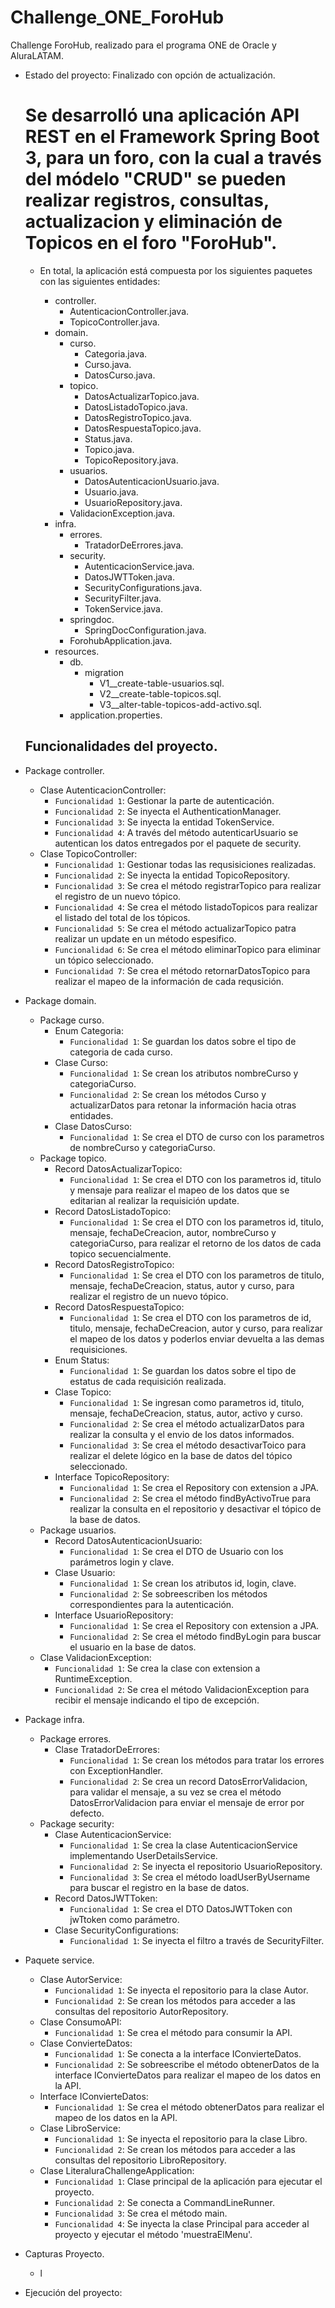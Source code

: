 # Challenge_ONE_ForoHub
Challenge ForoHub, realizado para el programa ONE de Oracle y AluraLATAM.

- Estado del proyecto: Finalizado con opción de actualización.
  # Se desarrolló una aplicación API REST en el Framework Spring Boot 3, para un foro, con la cual a través del módelo "CRUD" se pueden realizar registros, consultas, actualizacion y eliminación de Topicos en el foro "ForoHub".
  - En total, la aplicación está compuesta por los siguientes paquetes con las siguientes entidades:

    - controller.
      - AutenticacionController.java.
      - TopicoController.java.
    - domain.
      - curso.
        - Categoria.java.
        - Curso.java.
        - DatosCurso.java.
      - topico.
        - DatosActualizarTopico.java.
        - DatosListadoTopico.java.
        - DatosRegistroTopico.java.
        - DatosRespuestaTopico.java.
        - Status.java.
        - Topico.java.
        - TopicoRepository.java.
      - usuarios.
        - DatosAutenticacionUsuario.java.
        - Usuario.java.
        - UsuarioRepository.java.
      - ValidacionException.java.
    - infra.
      - errores.
        - TratadorDeErrores.java.
      - security.
        - AutenticacionService.java.
        - DatosJWTToken.java.
        - SecurityConfigurations.java.
        - SecurityFilter.java.
        - TokenService.java.
      - springdoc.
        - SpringDocConfiguration.java.
      - ForohubApplication.java.
    - resources.
      - db.
        - migration
          - V1__create-table-usuarios.sql.
          - V2__create-table-topicos.sql.
          - V3__alter-table-topicos-add-activo.sql.
      - application.properties.


  ## Funcionalidades del proyecto.

- Package controller.
  - Clase AutenticacionController:
    - `Funcionalidad 1`: Gestionar la parte de autenticación.
    - `Funcionalidad 2`: Se inyecta el AuthenticationManager.
    - `Funcionalidad 3`: Se inyecta la entidad TokenService.
    - `Funcionalidad 4`: A través del método autenticarUsuario se autentican los datos entregados por el paquete de security.
  - Clase TopicoController:
    - `Funcionalidad 1`: Gestionar todas las requsisiciones realizadas.
    - `Funcionalidad 2`: Se inyecta la entidad TopicoRepository.
    - `Funcionalidad 3`: Se crea el método registrarTopico para realizar el registro de un nuevo tópico.
    - `Funcionalidad 4`: Se crea el método listadoTopicos para realizar el listado del total de los tópicos.
    - `Funcionalidad 5`: Se crea el método actualizarTopico patra realizar un update en un método espesifico.
    - `Funcionalidad 6`: Se crea el método eliminarTopico para eliminar un tópico seleccionado.
    - `Funcionalidad 7`: Se crea el método retornarDatosTopico para realizar el mapeo de la información de cada requsición.
- Package domain.
  - Package curso.
    - Enum Categoria:
      - `Funcionalidad 1`: Se guardan los datos sobre el tipo de categoria de cada curso.
    - Clase Curso:
      - `Funcionalidad 1`: Se crean los atributos nombreCurso y categoriaCurso.
      - `Funcionalidad 2`: Se crean los métodos Curso y actualizarDatos para retonar la información hacia otras entidades.
    - Clase DatosCurso:
      - `Funcionalidad 1`: Se crea el DTO de curso con los parametros de nombreCurso y categoriaCurso. 
  - Package topico.
    - Record DatosActualizarTopico:
      - `Funcionalidad 1`: Se crea el DTO con los parametros id, titulo y mensaje para realizar el mapeo de los datos que se editarian al realizar la requisición update.
    - Record DatosListadoTopico:
      - `Funcionalidad 1`: Se crea el DTO con los parametros id, titulo, mensaje, fechaDeCreacion, autor, nombreCurso y categoriaCurso, para realizar el retorno de los datos de cada topico secuencialmente.
    - Record DatosRegistroTopico:
      -  `Funcionalidad 1`: Se crea el DTO con los parametros de titulo, mensaje, fechaDeCreacion, status, autor y curso, para realizar el registro de un nuevo tópico.
    - Record DatosRespuestaTopico:
      -  `Funcionalidad 1`: Se crea el DTO con los parametros de id, titulo, mensaje, fechaDeCreacion, autor y curso, para realizar el mapeo de los datos y poderlos enviar devuelta a las demas requisiciones.
    - Enum Status:
      -  `Funcionalidad 1`: Se guardan los datos sobre el tipo de estatus de cada requisición realizada.
    - Clase Topico:
      -  `Funcionalidad 1`: Se ingresan como parametros id, titulo, mensaje, fechaDeCreacion, status, autor, activo y curso.
      -  `Funcionalidad 2`: Se crea el método actualizarDatos para realizar la consulta y el envio de los datos informados.
      -  `Funcionalidad 3`: Se crea el método desactivarToico para realizar el delete lógico en la base de datos del tópico seleccionado.
    - Interface TopicoRepository:
      -  `Funcionalidad 1`: Se crea el Repository con extension a JPA.
      -  `Funcionalidad 2`: Se crea el método findByActivoTrue para realizar la consulta en el repositorio y desactivar el tópico de la base de datos.
  - Package usuarios.
    - Record DatosAutenticacionUsuario:
      - `Funcionalidad 1`: Se crea el DTO de Usuario con los parámetros login y clave.
    - Clase Usuario:
      - `Funcionalidad 1`: Se crean los atributos id, login, clave.
      - `Funcionalidad 2`: Se sobreescriben los métodos correspondientes para la autenticación.
    - Interface UsuarioRepository:
      - `Funcionalidad 1`: Se crea el Repository con extension a JPA.
      - `Funcionalidad 2`: Se crea el método findByLogin para buscar el usuario en la base de datos.
  - Clase ValidacionException:
    - `Funcionalidad 1`: Se crea la clase con extension a RuntimeException.
    - `Funcionalidad 2`: Se crea el método ValidacionException para recibir el mensaje indicando el tipo de excepción.
- Package infra.
  - Package errores.
    - Clase TratadorDeErrores:
      - `Funcionalidad 1`: Se crean los métodos para tratar los errores con ExceptionHandler.
      - `Funcionalidad 2`: Se crea un record DatosErrorValidacion, para validar el mensaje, a su vez se crea el método DatosErrorValidacion para enviar el mensaje de error por defecto. 
  - Package security:
    - Clase AutenticacionService:
      - `Funcionalidad 1`: Se crea la clase AutenticacionService implementando UserDetailsService.
      - `Funcionalidad 2`: Se inyecta el repositorio UsuarioRepository.
      - `Funcionalidad 3`: Se crea el método loadUserByUsername para buscar el registro en la base de datos.
    - Record DatosJWTToken:
      - `Funcionalidad 1`: Se crea el DTO DatosJWTToken con jwTtoken como parámetro.
    - Clase SecurityConfigurations:
      - `Funcionalidad 1`: Se inyecta el filtro a través de SecurityFilter.
- Paquete service.
  - Clase AutorService:
    - `Funcionalidad 1`: Se inyecta el repositorio para la clase Autor.
    - `Funcionalidad 2`: Se crean los métodos para acceder a las consultas del repositorio AutorRepository.
  - Clase ConsumoAPI:
    - `Funcionalidad 1`: Se crea el método para consumir la API.
  - Clase ConvierteDatos:
    - `Funcionalidad 1`: Se conecta a la interface IConvierteDatos.
    - `Funcionalidad 2`: Se sobreescribe el método obtenerDatos de la interface IConvierteDatos para realizar el mapeo de los datos en la API.
  - Interface IConvierteDatos:
    - `Funcionalidad 1`: Se crea el método obtenerDatos para realizar el mapeo de los datos en la API.
  - Clase LibroService:
    - `Funcionalidad 1`: Se inyecta el repositorio para la clase Libro.
    - `Funcionalidad 2`: Se crean los métodos para acceder a las consultas del repositorio LibroRepository.
  - Clase LiteraluraChallengeApplication:
    - `Funcionalidad 1`: Clase principal de la aplicación para ejecutar el proyecto.
    - `Funcionalidad 2`: Se conecta a CommandLineRunner.
    - `Funcionalidad 3`: Se crea el método main.
    - `Funcionalidad 4`: Se inyecta la clase Principal para acceder al proyecto y ejecutar el método 'muestraElMenu'.
- Capturas Proyecto.
  -  l
- Ejecución del proyecto:
